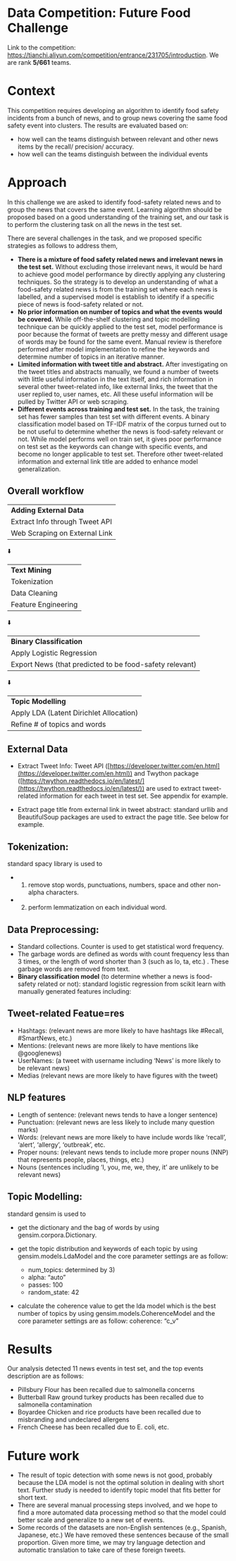 # Data Competition: Future Food Challenge
Link to the competition: https://tianchi.aliyun.com/competition/entrance/231705/introduction. We are rank **5/661** teams.

# Context
This competition requires developing an algorithm to identify food safety incidents from a bunch of news, and to group news covering the same food safety event into clusters. The results are evaluated based on:
- how well can the teams distinguish between relevant and other news items by the recall/ precision/ accuracy.
- how well can the teams distinguish between the individual events

# Approach
In this challenge we are asked to identify food-safety related news and to group the news that covers the same event. Learning algorithm should be proposed based on a good understanding of the training set, and our task is to perform the clustering task on all the news in the test set.

There are several challenges in the task, and we proposed specific strategies as follows to address them,

-   **There is a mixture of food safety related news and irrelevant news in the test set.** Without excluding those irrelevant news, it would be hard to achieve good model performance by directly applying any clustering techniques. So the strategy is to develop an understanding of what a food-safety related news is from the training set where each news is labelled, and a supervised model is establish to identify if a specific piece of news is food-safety related or not.
-   **No prior information on number of topics and what the events would be covered.** While off-the-shelf clustering and topic modelling technique can be quickly applied to the test set, model performance is poor because the format of tweets are pretty messy and different usage of words may be found for the same event. Manual review is therefore performed after model implementation to refine the keywords and determine number of topics in an iterative manner.
-   **Limited information with tweet title and abstract.** After investigating on the tweet titles and abstracts manually, we found a number of tweets with little useful information in the text itself, and rich information in several other tweet-related info, like external links, the tweet that the user replied to, user names, etc. All these useful information will be pulled by Twitter API or web scraping.
-  **Different events across training and test set.** In the task, the training set has fewer samples than test set with different events. A binary classification model based on TF-IDF matrix of the corpus turned out to be not useful to determine whether the news is food-safety relevant or not. While model performs well on train set, it gives poor performance on test set as the keywords can change with specific events, and become no longer applicable to test set. Therefore other tweet-related information and external link title are added to enhance model generalization. 

## Overall workflow


<table>
  <tr>
   <td><strong>Adding External Data</strong>
   </td>
  </tr>
  <tr>
   <td>Extract Info through Tweet API
   </td>
  </tr>
  <tr>
   <td>Web Scraping on External Link
   </td>
  </tr>
</table>


⬇️


<table>
  <tr>
   <td><strong>Text Mining</strong>
   </td>
  </tr>
  <tr>
   <td>Tokenization
   </td>
  </tr>
  <tr>
   <td>Data Cleaning
   </td>
  </tr>
  <tr>
   <td>Feature Engineering
   </td>
  </tr>
</table>


⬇️


<table>
  <tr>
   <td><strong>Binary Classification</strong>
   </td>
  </tr>
  <tr>
   <td>Apply Logistic Regression
   </td>
  </tr>
  <tr>
   <td>Export News (that predicted to be food-safety relevant)
   </td>
  </tr>
</table>


⬇️


<table>
  <tr>
   <td><strong>Topic Modelling</strong>
   </td>
  </tr>
  <tr>
   <td>Apply LDA (Latent Dirichlet Allocation)
   </td>
  </tr>
  <tr>
   <td>Refine # of topics and words
   </td>
  </tr>
</table>

## External Data
- Extract Tweet Info: 
Tweet API ([https://developer.twitter.com/en.html](https://developer.twitter.com/en.html)) and Twython package ([https://twython.readthedocs.io/en/latest/](https://twython.readthedocs.io/en/latest/)) are used to extract tweet-related information for each tweet in test set. See appendix for example.

- Extract page title from external link in tweet abstract:
standard urllib and BeautifulSoup packages are used to extract the page title. See below for example.

## Tokenization:
standard spacy library is used to 
- 1) remove stop words, punctuations, numbers, space and other non-alpha characters. 
- 2) perform lemmatization on each individual word.

## Data Preprocessing:
- Standard collections. Counter is used to get statistical word frequency.  
- The garbage words are defined as words with count frequency less than 3 times,  or the length of word shorter than 3 (such as lo, ta, etc.) . These garbage words are removed from text.
- **Binary classification model** (to determine whether a news is food-safety related or not): standard logistic regression from scikit learn with manually generated features including:

## Tweet-related Featue=res 
*   Hashtags: (relevant news are more likely to have hashtags like #Recall, #SmartNews, etc.)
*   Mentions: (relevant news are more likely to have mentions like @googlenews)
*   UserNames: (a tweet with username including ‘News’ is more likely to be relevant news) 
*   Medias (relevant news are more likely to have figures with the tweet)

## NLP features
*   Length of sentence: (relevant news tends to have a longer sentence)	
*   Punctuation: (relevant news are less likely to include many question marks) 
*   Words: (relevant news are more likely to have include words like ‘recall’, ‘alert’, ‘allergy’, ‘outbreak’, etc.	
*   Proper nouns: (relevant news tends to include more proper nouns (NNP) that represents people, places, things, etc.)
*   Nouns (sentences including ‘I, you, me, we, they, it’ are unlikely to be relevant news)

## Topic Modelling:
standard gensim is used to 
- get the dictionary and the bag of words by using gensim.corpora.Dictionary.
- get the topic distribution and keywords of each topic by using gensim.models.LdaModel and the core parameter settings are as follow:
  - num_topics: determined by 3)
  - alpha: “auto”
  - passes: 100
  - random_state: 42	

- calculate the coherence value to get the lda model which is the best number of topics by using gensim.models.CoherenceModel and the core parameter settings are as follow: coherence: “c_v”

# Results
Our analysis detected 11 news events in test set, and the top events description are as follows:
- Pillsbury Flour has been recalled due to salmonella concerns
- Butterball Raw ground turkey products has been recalled due to salmonella contamination
- Boyardee Chicken and rice products have been recalled due to misbranding and undeclared allergens
- French Cheese has been recalled due to E. coli, etc.

# Future work
- The result of topic detection with some news is not good, probably because the LDA model is not the optimal solution in dealing with short text. Further study is needed to identify topic model that fits better for short text. 
- There are several manual processing steps involved, and we hope to find a more automated data processing method so that the model could better scale and generalize to a new set of events.
- Some records of the datasets are non-English sentences (e.g., Spanish, Japanese, etc.) We have removed these sentences because of the small proportion. Given more time, we may try language detection and automatic translation to take care of these foreign tweets. 
